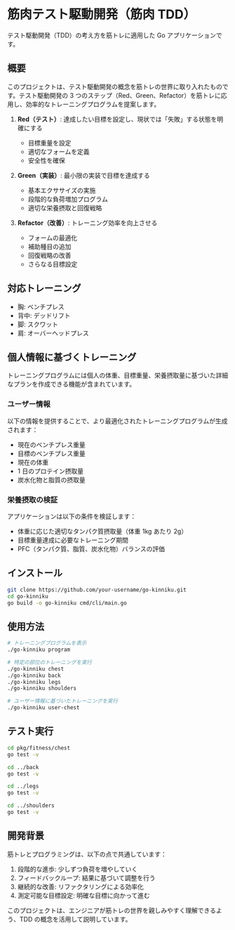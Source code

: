# 筋肉テスト駆動開発（筋肉 TDD）

テスト駆動開発（TDD）の考え方を筋トレに適用した Go アプリケーションです。

## 概要

このプロジェクトは、テスト駆動開発の概念を筋トレの世界に取り入れたものです。テスト駆動開発の 3 つのステップ（Red、Green、Refactor）を筋トレに応用し、効率的なトレーニングプログラムを提案します。

1. **Red（テスト）**: 達成したい目標を設定し、現状では「失敗」する状態を明確にする

   - 目標重量を設定
   - 適切なフォームを定義
   - 安全性を確保

2. **Green（実装）**: 最小限の実装で目標を達成する

   - 基本エクササイズの実施
   - 段階的な負荷増加プログラム
   - 適切な栄養摂取と回復戦略

3. **Refactor（改善）**: トレーニング効率を向上させる
   - フォームの最適化
   - 補助種目の追加
   - 回復戦略の改善
   - さらなる目標設定

## 対応トレーニング

- 胸: ベンチプレス
- 背中: デッドリフト
- 脚: スクワット
- 肩: オーバーヘッドプレス

## 個人情報に基づくトレーニング

トレーニングプログラムには個人の体重、目標重量、栄養摂取量に基づいた詳細なプランを作成できる機能が含まれています。

### ユーザー情報

以下の情報を提供することで、より最適化されたトレーニングプログラムが生成されます：

- 現在のベンチプレス重量
- 目標のベンチプレス重量
- 現在の体重
- 1 日のプロテイン摂取量
- 炭水化物と脂質の摂取量

### 栄養摂取の検証

アプリケーションは以下の条件を検証します：

- 体重に応じた適切なタンパク質摂取量（体重 1kg あたり 2g）
- 目標重量達成に必要なトレーニング期間
- PFC（タンパク質、脂質、炭水化物）バランスの評価

## インストール

```bash
git clone https://github.com/your-username/go-kinniku.git
cd go-kinniku
go build -o go-kinniku cmd/cli/main.go
```

## 使用方法

```bash
# トレーニングプログラムを表示
./go-kinniku program

# 特定の部位のトレーニングを実行
./go-kinniku chest
./go-kinniku back
./go-kinniku legs
./go-kinniku shoulders

# ユーザー情報に基づいたトレーニングを実行
./go-kinniku user-chest
```

## テスト実行

```bash
cd pkg/fitness/chest
go test -v

cd ../back
go test -v

cd ../legs
go test -v

cd ../shoulders
go test -v
```

## 開発背景

筋トレとプログラミングは、以下の点で共通しています：

1. 段階的な進歩: 少しずつ負荷を増やしていく
2. フィードバックループ: 結果に基づいて調整を行う
3. 継続的な改善: リファクタリングによる効率化
4. 測定可能な目標設定: 明確な目標に向かって進む

このプロジェクトは、エンジニアが筋トレの世界を親しみやすく理解できるよう、TDD の概念を活用して説明しています。

